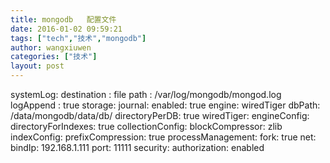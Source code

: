 ```yaml
---
title: mongodb   配置文件
date: 2016-01-02 09:59:21
tags: ["tech","技术","mongodb"]
author: wangxiuwen
categories: ["技术"]
layout: post
---
```





systemLog:
    destination : file
    path : /var/log/mongodb/mongod.log
    logAppend : true
storage:
    journal:
        enabled: true
    engine: wiredTiger
    dbPath: /data/mongodb/data/db/
    directoryPerDB: true
    wiredTiger:
        engineConfig:
            directoryForIndexes: true
        collectionConfig:
            blockCompressor: zlib
        indexConfig:
            prefixCompression: true
processManagement:
    fork: true
net:
    bindIp: 192.168.1.111
    port: 11111
security:
    authorization: enabled


